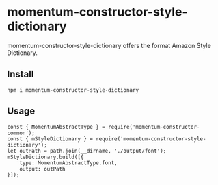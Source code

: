 # momentum-constructor-style-dictionary

momentum-constructor-style-dictionary offers the format Amazon Style Dictionary.

## Install

```npm i momentum-constructor-style-dictionary```

## Usage

```
const { MomentumAbstractType } = require('momentum-constructor-common');
const { mStyleDictionary } = require('momentum-constructor-style-dictionary');
let outPath = path.join(__dirname, './output/font');
mStyleDictionary.build([{
    type: MomentumAbstractType.font,
    output: outPath
}]);
```

